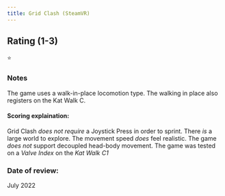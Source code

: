 ```yaml
---
title: Grid Clash (SteamVR)
---
```


## Rating (1-3)
⭐

### Notes
The game uses a walk-in-place locomotion type. The walking in place also registers on the Kat Walk C.

#### Scoring explaination:
Grid Clash *does not require* a Joystick Press in order to sprint.
There *is* a large world to explore.
The movement speed *does* feel realistic.
The game *does not* support decoupled head-body movement.
The game was tested on a *Valve Index* on the *Kat Walk C1*

### Date of review:
July 2022

<div id="hyvor-talk-view"></div>
<script type="text/javascript">
    var HYVOR_TALK_WEBSITE = 7943;
    var HYVOR_TALK_CONFIG = {
        url: false,
        id: false
    };
</script>
<script async type="text/javascript" src="//talk.hyvor.com/web-api/embed.js"></script>
